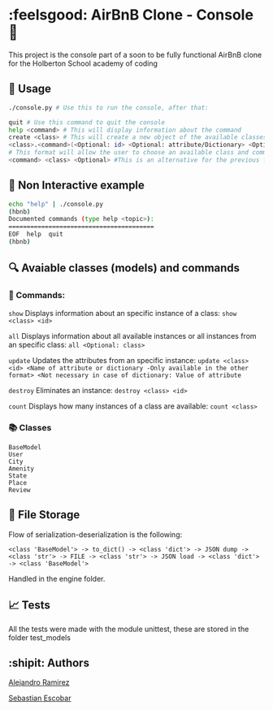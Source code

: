 # :feelsgood: AirBnB Clone - Console :japanese_ogre:
This project is the console part of a soon to be fully functional AirBnB clone for the Holberton School academy of coding

## :volcano: Usage
```bash
./console.py # Use this to run the console, after that:
```
```bash
quit # Use this command to quit the console
help <command> # This will display information about the command
create <class> # This will create a new object of the available classes
<class>.<command>(<Optional: id> <Optional: attribute/Dictionary> <Optional: Value>
# This format will allow the user to choose an available class and command while passing parameters  to it
<command> <class> <Optional> #This is an alternative for the previous format to input an available command
```
## :ghost: Non Interactive example
```Bash
echo "help" | ./console.py
(hbnb)
Documented commands (type help <topic>):
========================================
EOF  help  quit
(hbnb)
```
## :mag: Avaiable classes (models) and commands
### :key: Commands:
```show``` Displays information about an specific instance of a class: ```show <class> <id>```

```all``` Displays information about all available instances or all instances from an specific class: ```all <Optional: class>```

```update``` Updates the attributes from an specific instance: ```update <class> <id> <Name of attribute or dictionary -Only available in the other format> <Not necessary in case of dictionary: Value of attribute```

```destroy``` Eliminates an instance: ```destroy <class> <id>```

```count``` Displays how many instances of a class are available: ```count <class>```

### :books: Classes
```
BaseModel
User
City
Amenity
State
Place
Review
```
## :floppy_disk: File Storage
Flow of serialization-deserialization is the following:
```
<class 'BaseModel'> -> to_dict() -> <class 'dict'> -> JSON dump -> <class 'str'> -> FILE -> <class 'str'> -> JSON load -> <class 'dict'> -> <class 'BaseModel'>
```
Handled in the engine folder.
## :chart_with_upwards_trend: Tests
All the tests were made with the module unittest, these are stored in the folder test_models
## :shipit: Authors

[Alejandro Ramirez](https://github.com/FatChiken277)

[Sebastian Escobar](https://github.com/Katorea132)
